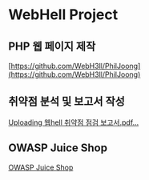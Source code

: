 # WebHell Project
## PHP 웹 페이지 제작

[https://github.com/WebH3ll/PhilJoong](https://github.com/WebH3ll/PhilJoong)

## 취약점 분석 및 보고서 작성

[Uploading 웹hell 취약점 점검 보고서.pdf…]()

## OWASP Juice Shop

[OWASP Juice Shop](https://www.notion.so/OWASP-Juice-Shop-e11f5a402d52445caf999c570dba769f)
